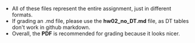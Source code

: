 - All of these files represent the entire assignment, just in different formats.
- If grading an .md file, please use the **hw02_no_DT.md** file, as DT tables don't work in github markdown.
- Overall, the **PDF** is recommended for grading because it looks nicer.
